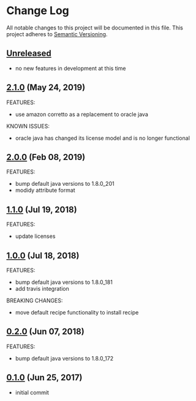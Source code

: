 # Change Log
All notable changes to this project will be documented in this file.
This project adheres to [Semantic Versioning](http://semver.org/).

## [Unreleased](unreleased)

- no new features in development at this time

## [2.1.0](https://github.com/hansohn/java-chef/compare/2.0.0...2.1.0) (May 24, 2019)

FEATURES:

- use amazon corretto as a replacement to oracle java

KNOWN ISSUES:

- oracle java has changed its license model and is no longer functional

## [2.0.0](https://github.com/hansohn/java-chef/compare/1.1.0...2.0.0) (Feb 08, 2019)

FEATURES:

- bump default java versions to 1.8.0_201
- modidy attribute format

## [1.1.0](https://github.com/hansohn/java-chef/compare/1.0.0...1.1.0) (Jul 19, 2018)

FEATURES:

- update licenses

## [1.0.0](https://github.com/hansohn/java-chef/compare/0.2.0...1.0.0) (Jul 18, 2018)

FEATURES:

- bump default java versions to 1.8.0_181
- add travis integration

BREAKING CHANGES:

- move default recipe functionality to install recipe

## [0.2.0](https://github.com/hansohn/java-chef/compare/0.1.0...0.2.0) (Jun 07, 2018)

FEATURES:

- bump default java versions to 1.8.0_172

## [0.1.0](https://github.com/hansohn/java-chef/compare/0.1.0...0.1.0) (Jun 25, 2017)

- initial commit
